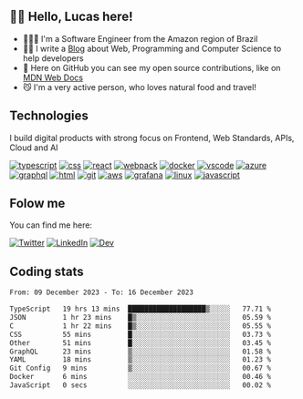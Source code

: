 ## 👋🏻 Hello, Lucas here!

- 👨🏼‍💻 I'm a Software Engineer from the Amazon region of Brazil
- ✍🏻 I write a [Blog](https://dev.to/lucasm) about Web, Programming and Computer Science to help developers
- 🦾 Here on GitHub you can see my open source contributions, like on [MDN Web Docs](https://github.com/mdn/)
- 😼 I'm a very active person, who loves natural food and travel!

## Technologies 

I build digital products with strong focus on Frontend, Web Standards, APIs, Cloud and AI

[![typescript](https://skillicons.dev/icons?i=typescript)](https://lucasm.dev)
[![css](https://skillicons.dev/icons?i=css)](https://lucasm.dev)
[![react](https://skillicons.dev/icons?i=react)](https://lucasm.dev)
[![webpack](https://skillicons.dev/icons?i=webpack)](https://lucasm.dev)
[![docker](https://skillicons.dev/icons?i=docker)](https://lucasm.dev)
[![vscode](https://skillicons.dev/icons?i=vscode)](https://lucasm.dev)
[![azure](https://skillicons.dev/icons?i=azure)](https://lucasm.dev)
[![graphql](https://skillicons.dev/icons?i=graphql)](https://lucasm.dev)
[![html](https://skillicons.dev/icons?i=html)](https://lucasm.dev)
[![git](https://skillicons.dev/icons?i=git)](https://lucasm.dev)
[![aws](https://skillicons.dev/icons?i=aws)](https://lucasm.dev)
[![grafana](https://skillicons.dev/icons?i=grafana)](https://grafana.com/)
[![linux](https://skillicons.dev/icons?i=linux)](https://lucasm.dev)
[![javascript](https://skillicons.dev/icons?i=javascript)](https://lucasm.dev)


## Folow me

You can find me here:

[![Twitter](https://skillicons.dev/icons?i=twitter)](https://twitter.com/lucasmezs)
[![LinkedIn](https://skillicons.dev/icons?i=linkedin)](https://linkedin.com/in/lucasmezs)
[![Dev](https://skillicons.dev/icons?i=devto)](https://dev.to/lucasm)

## Coding stats
<!--START_SECTION:waka-->

```txt
From: 09 December 2023 - To: 16 December 2023

TypeScript   19 hrs 13 mins  ███████████████████▒░░░░░   77.71 %
JSON         1 hr 23 mins    █▒░░░░░░░░░░░░░░░░░░░░░░░   05.59 %
C            1 hr 22 mins    █▒░░░░░░░░░░░░░░░░░░░░░░░   05.55 %
CSS          55 mins         █░░░░░░░░░░░░░░░░░░░░░░░░   03.73 %
Other        51 mins         █░░░░░░░░░░░░░░░░░░░░░░░░   03.45 %
GraphQL      23 mins         ▒░░░░░░░░░░░░░░░░░░░░░░░░   01.58 %
YAML         18 mins         ▒░░░░░░░░░░░░░░░░░░░░░░░░   01.23 %
Git Config   9 mins          ▒░░░░░░░░░░░░░░░░░░░░░░░░   00.67 %
Docker       6 mins          ░░░░░░░░░░░░░░░░░░░░░░░░░   00.46 %
JavaScript   0 secs          ░░░░░░░░░░░░░░░░░░░░░░░░░   00.02 %
```

<!--END_SECTION:waka-->


